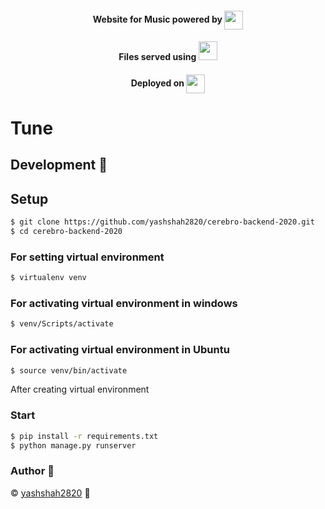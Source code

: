﻿<h4 align="center"> Website for Music powered by
<img src="https://img.icons8.com/windows/32/000000/django.png" width="30" align="center"></h4>
<h4 align="center"> Files served using 
<img src="https://img.icons8.com/color/96/000000/amazon-s3.png" width="30" align=""center></h4>
<h4 align="center"> Deployed on 
<img src="https://img.icons8.com/color/48/000000/heroku.png" width="30" align="center"></h4>


# Tune


## Development 🔧

## Setup

```sh
$ git clone https://github.com/yashshah2820/cerebro-backend-2020.git
$ cd cerebro-backend-2020
```

### For setting virtual environment
```sh
$ virtualenv venv
```

### For activating virtual environment in windows
```sh
$ venv/Scripts/activate
```

### For activating virtual environment in Ubuntu
```sh
$ source venv/bin/activate
```

After creating virtual environment 
 
### Start
```sh
$ pip install -r requirements.txt
$ python manage.py runserver
```
### Author :pencil:
©️ [yashshah2820](https://github.com/yashshah2820) :tada:
